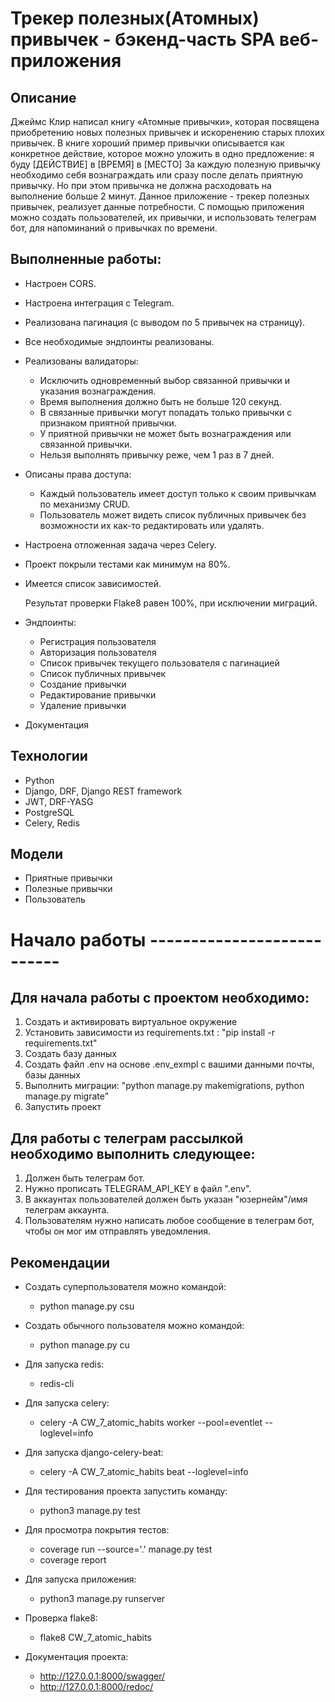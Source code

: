 # Трекер полезных(Атомных) привычек - бэкенд-часть SPA веб-приложения
## Описание
Джеймс Клир написал книгу «Атомные привычки», которая посвящена приобретению новых полезных привычек и искоренению старых плохих привычек.
В книге хороший пример привычки описывается как конкретное действие, которое можно уложить в одно предложение:
я буду [ДЕЙСТВИЕ] в [ВРЕМЯ] в [МЕСТО]
За каждую полезную привычку необходимо себя вознаграждать или сразу после делать приятную привычку.
Но при этом привычка не должна расходовать на выполнение больше 2 минут.
Данное приложение - трекер полезных привычек, реализует данные потребности.
С помощью приложения можно создать пользователей, их привычки, и использовать телеграм бот, для напоминаний о привычках по времени.

## Выполненные работы:
- Настроен CORS.
- Настроена интеграция с Telegram.
- Реализована пагинация (с выводом по 5 привычек на страницу).
- Все необходимые эндпоинты реализованы.
- Реализованы валидаторы:
  - Исключить одновременный выбор связанной привычки и указания вознаграждения.
  - Время выполнения должно быть не больше 120 секунд.
  - В связанные привычки могут попадать только привычки с признаком приятной привычки.
  - У приятной привычки не может быть вознаграждения или связанной привычки.
  - Нельзя выполнять привычку реже, чем 1 раз в 7 дней.
- Описаны права доступа:
  - Каждый пользователь имеет доступ только к своим привычкам по механизму CRUD.
  - Пользователь может видеть список публичных привычек без возможности их как-то редактировать или удалять.
- Настроена отложенная задача через Celery.

- Проект покрыли тестами как минимум на 80%.
- Имеется список зависимостей.

  Результат проверки Flake8 равен 100%, при исключении миграций.
- Эндпоинты:
  - Регистрация пользователя
  - Авторизация пользователя
  - Список привычек текущего пользователя с пагинацией
  - Список публичных привычек
  - Создание привычки
  - Редактирование привычки
  - Удаление привычки
- Документация

## Технологии
- Python
- Django, DRF, Django REST framework
- JWT, DRF-YASG
- PostgreSQL
- Celery, Redis

## Модели
- Приятные привычки
- Полезные привычки
- Пользователь


# Начало работы ---------------------------

## Для начала работы с проектом необходимо:
1. Создать и активировать виртуальное окружение 
2. Установить зависимости из requirements.txt : "pip install -r requirements.txt"
3. Создать базу данных
4. Создать файл .env на основе .env_exmpl с вашими данными почты, базы данных
5. Выполнить миграции: "python manage.py makemigrations, python manage.py migrate"
6. Запустить проект

## Для работы с телеграм рассылкой необходимо выполнить следующее:
1. Должен быть телеграм бот.
2. Нужно прописать TELEGRAM_API_KEY в файл ".env".
3. В аккаунтах пользователей должен быть указан "юзернейм"/имя телеграм аккаунта.
4. Пользователям нужно написать любое сообщение в телеграм бот, чтобы он мог им отправлять уведомления.

## Рекомендации

- Создать суперпользователя можно командой: 
  - python manage.py csu

- Создать обычного пользователя можно командой: 
  - python manage.py cu

- Для запуска redis:
  - redis-cli

- Для запуска celery:
  - celery -A CW_7_atomic_habits worker --pool=eventlet --loglevel=info

- Для запуска django-celery-beat:
  - celery -A CW_7_atomic_habits beat --loglevel=info

- Для тестирования проекта запустить команду:
  - python3 manage.py test

- Для просмотра покрытия тестов:
  - coverage run --source='.' manage.py test
  - coverage report

- Для запуска приложения:
  - python3 manage.py runserver

- Проверка flake8:
  - flake8 CW_7_atomic_habits 

- Документация проекта: 
  - http://127.0.0.1:8000/swagger/
  - http://127.0.0.1:8000/redoc/